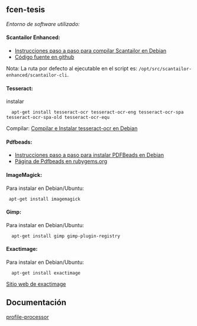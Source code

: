 fcen-tesis
----------

*Entorno de software utilizado:*

#### Scantailor Enhanced: ####

- [Instrucciones paso a paso para compilar Scantailor en Debian](http://codex.bibliohack.tk/scan_tailor/)
- [Código fuente en github](https://github.com/scantailor/scantailor/tree/enhanced)

Nota: La ruta por defecto al ejecutable en el script es: `/opt/src/scantailor-enhanced/scantailor-cli`.

#### Tesseract: ####

instalar

      apt-get install tesseract-ocr tesseract-ocr-eng tesseract-ocr-spa tesseract-ocr-spa-old tesseract-ocr-equ

Compilar: [Compilar e Instalar tesseract-ocr en Debian](http://codex.bibliohack.tk/tesseract-ocr/)

#### Pdfbeads: ####

- [Instrucciones paso a paso para instalar PDFBeads en Debian](http://codex.bibliohack.tk/pdfbeads/)
- [Página de Pdfbeads en rubygems.org](https://rubygems.org/gems/pdfbeads)
 
#### ImageMagick: ####

Para instalar en Debian/Ubuntu:

     apt-get install imagemagick

#### Gimp: ####

Para instalar en Debian/Ubuntu:

      apt-get install gimp gimp-plugin-registry

#### Exactimage: ####

Para instalar en Debian/Ubuntu:

      apt-get install exactimage

[Sitio web de exactimage](http://exactcode.com/opensource/exactimage/)


Documentación
-------------

[profile-processor](https://github.com/d-a-l/fcen-tesis/blob/master/fcen-postprocessing/docs/profile-processor/man-profile-processor.md)

